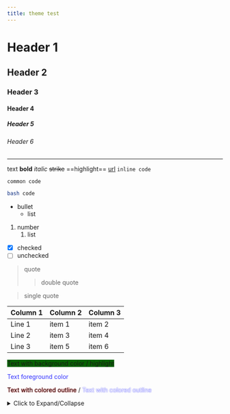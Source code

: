 ```yaml
---
title: theme test
---
```


# Header 1
## Header 2
### Header 3
#### Header 4
##### Header 5
###### Header 6

---

text **bold** *italic* ~~strike~~ ==highlight== [url](https://www.google.com) `inline code`

```
common code
```

```bash
bash code
```

- bullet
	- list

1. number
	1. list

- [x] checked
- [ ] unchecked

> quote
>> double quote

> single quote

Column 1 | Column 2 | Column 3
--- | --- | ---
Line 1 | item 1 | item 2
Line 2 | item 3 | item 4
Line 3 | item 5 | item 6

<span style='background-color:#066202;'>Text with background color / highlight</span>

<span style='color:#3333ff;'>Text foreground color</span>

<span style='text-shadow: 0px 0px 2px #FF0000;'>Text with colored outline</span> / <span style='text-shadow: 0px 0px 2px #0000FF; color: white'>Text with colored outline</span>

<details markdown='1'><summary>Click to Expand/Collapse</summary>
Expanded content. Shows up and keeps visible when clicking expand. Hide again by clicking the dropdown button again.
</details>

